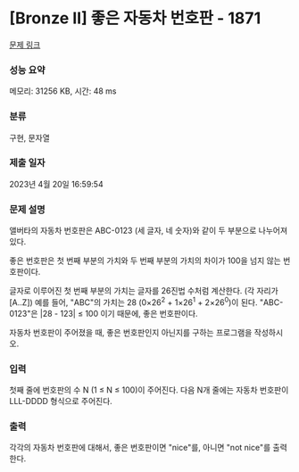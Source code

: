 # [Bronze II] 좋은 자동차 번호판 - 1871 

[문제 링크](https://www.acmicpc.net/problem/1871) 

### 성능 요약

메모리: 31256 KB, 시간: 48 ms

### 분류

구현, 문자열

### 제출 일자

2023년 4월 20일 16:59:54

### 문제 설명

<p>앨버타의 자동차 번호판은 ABC-0123 (세 글자, 네 숫자)와 같이 두 부분으로 나누어져 있다.</p>

<p>좋은 번호판은 첫 번째 부분의 가치와 두 번째 부분의 가치의 차이가 100을 넘지 않는 번호판이다.</p>

<p>글자로 이루어진 첫 번째 부분의 가치는 글자를 26진법 수처럼 계산한다. (각 자리가 [A..Z]) 예를 들어, "ABC"의 가치는 28 (0×26<sup>2</sup> + 1×26<sup>1</sup> + 2×26<sup>0</sup>)이 된다. "ABC-0123"은  |28 - 123| ≤ 100 이기 때문에, 좋은 번호판이다.</p>

<p>자동차 번호판이 주어졌을 때, 좋은 번호판인지 아닌지를 구하는 프로그램을 작성하시오.</p>

### 입력 

 <p>첫째 줄에 번호판의 수 N (1 ≤ N ≤ 100)이 주어진다. 다음 N개 줄에는 자동차 번호판이 LLL-DDDD 형식으로 주어진다.</p>

### 출력 

 <p>각각의 자동차 번호판에 대해서, 좋은 번호판이면 "nice"를, 아니면 "not nice"를 출력한다.</p>

